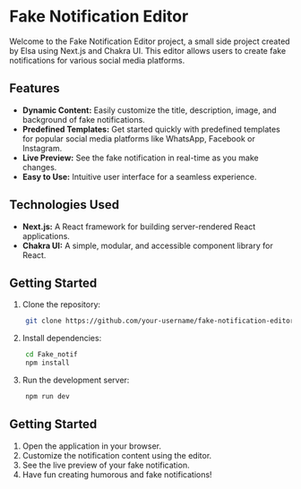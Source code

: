 # Fake Notification Editor

Welcome to the Fake Notification Editor project, a small side project created by Elsa using Next.js and Chakra UI. This editor allows users to create fake notifications for various social media platforms.

## Features

- **Dynamic Content:** Easily customize the title, description, image, and background of fake notifications.
- **Predefined Templates:** Get started quickly with predefined templates for popular social media platforms like WhatsApp, Facebook or Instagram.
- **Live Preview:** See the fake notification in real-time as you make changes.
- **Easy to Use:** Intuitive user interface for a seamless experience.

## Technologies Used

- **Next.js:** A React framework for building server-rendered React applications.
- **Chakra UI:** A simple, modular, and accessible component library for React.

## Getting Started

1. Clone the repository:

```bash
    git clone https://github.com/your-username/fake-notification-editor.git
```

2. Install dependencies:
```bash
    cd Fake_notif
    npm install
```

3. Run the development server:
```bash
    npm run dev
```

## Getting Started

1. Open the application in your browser.
2. Customize the notification content using the editor.
3. See the live preview of your fake notification.
4. Have fun creating humorous and fake notifications!
